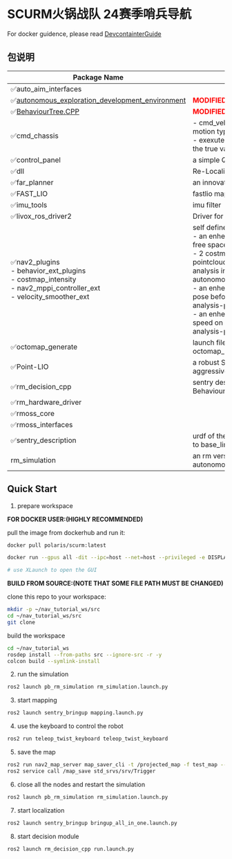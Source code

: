 # SCURM火锅战队 24赛季哨兵导航

For docker guidence, please read [DevcontainterGuide](./DevcontainterGuide.md)

## 包说明

| Package Name | Description |
|--------------|-------------|
| ✅auto_aim_interfaces |  |
| ✅[autonomous_exploration_development_environment](https://github.com/HongbiaoZ/autonomous_exploration_development_environment) | <span style="color:red">**MODIFIED**</span> development env for cmu-series planner |
| ✅[BehaviourTree.CPP](https://github.com/BehaviorTree/BehaviorTree.CPP) | <span style="color:red">**MODIFIED**</span> BehaviourTree lib |
| ✅cmd_chassis | - cmd_vel to chassis_cmd for communication and motion type of the chassis <br> - exexute rotation command in chassis_link since the true value is unavailable |
| ✅control_panel | a simple Qt GUI for simulating referee system |
| ✅dll | Re-Localization in pre-build map |
| ✅far_planner | an innovate planning algorithm |
| ✅FAST_LIO | fastlio mapping |
| ✅imu_tools | imu filter |
| ✅livox_ros_driver2 | Driver for livox lidar |
| ✅nav2_plugins <br> - behavior_ext_plugins <br> - costmap_intensity <br> - nav2_mppi_controller_ext <br> - velocity_smoother_ext | self defined nav2 plugins <br> - an enhenced back_up action that move toward free space <br> - 2 costmap_2d layer that use intensity filed of pointcloud msg rather than height (use with terrain analysis in autonomous_exploration_development_environment) <br> - an enhenced mppi controller that is able to adjust pose before some complex terrain(use with terrain analysis-pathNorm) <br> - an enhenced velocity smoother that increase the speed on slope automatically (use with terrain analysis-pathNorm) |
| ✅octomap_generate | launch file to run octomap_server and octomap_saver |
| ✅Point-LIO | a robust SLAM algorithm that excellent in cope with aggressive motions |
| ✅rm_decision_cpp | sentry desicion module based on BehaviourTree.CPP |
| ✅rm_hardware_driver | |
| ✅rmoss_core | |
| ✅rmoss_interfaces | |
| ✅sentry_description | urdf of the robot model, publish tf from sensor frame to base_link |
| rm_simulation | an rm version of autonomous_exploration_development_environment |

## Quick Start

1. prepare workspace

**FOR DOCKER USER:(HIGHLY RECOMMENDED)**

pull the image from dockerhub and run it:

```bash
docker pull polaris/scurm:latest

docker run --gpus all -dit --ipc=host --net=host --privileged -e DISPLAY=host.docker.internal:0.0 -e NVIDIA_DRIVER_CAPABILITIES=all polaris/scurm:latest

# use XLaunch to open the GUI
```

**BUILD FROM SOURCE:(NOTE THAT SOME FILE PATH MUST BE CHANGED)**

clone this repo to your workspace:

```bash
mkdir -p ~/nav_tutorial_ws/src
cd ~/nav_tutorial_ws/src
git clone
```

build the workspace

```bash
cd ~/nav_tutorial_ws
rosdep install --from-paths src --ignore-src -r -y
colcon build --symlink-install
```

2. run the simulation

```bash
ros2 launch pb_rm_simulation rm_simulation.launch.py
```

3. start mapping

```bash
ros2 launch sentry_bringup mapping.launch.py 
```

4. use the keyboard to control the robot

```bash
ros2 run teleop_twist_keyboard teleop_twist_keyboard
```

5. save the map

```bash
ros2 run nav2_map_server map_saver_cli -t /projected_map -f test_map --fmt png
ros2 service call /map_save std_srvs/srv/Trigger
```

6. close all the nodes and restart the simulation

```bash
ros2 launch pb_rm_simulation rm_simulation.launch.py
```

7. start localization

```bash
ros2 launch sentry_bringup bringup_all_in_one.launch.py
```

8. start decision module
    
```bash
ros2 launch rm_decision_cpp run.launch.py
```

